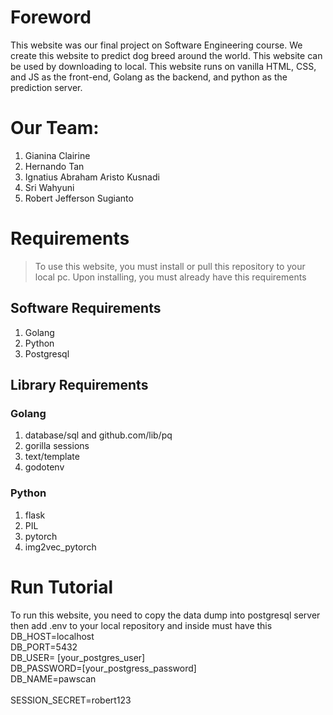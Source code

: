 # Foreword
This website was our final project on Software Engineering course. We create this website to predict dog breed around the world. This website can be used by downloading to local.
This website runs on vanilla HTML, CSS, and JS as the front-end, Golang as the backend, and python as the prediction server.

# Our Team:
1. Gianina Clairine
2. Hernando Tan
3. Ignatius Abraham Aristo Kusnadi
4. Sri Wahyuni
5. Robert Jefferson Sugianto

# Requirements
> To use this website, you must install or pull this repository to your local pc. Upon installing, you must already have this requirements
## Software Requirements
1. Golang
2. Python
3. Postgresql
## Library Requirements
### Golang
1. database/sql and github.com/lib/pq
2. gorilla sessions
3. text/template
4. godotenv
### Python
1. flask
2. PIL
3. pytorch
4. img2vec_pytorch

# Run Tutorial
To run this website, you need to copy the data dump into postgresql server then add .env to your local repository and inside must have this \
DB_HOST=localhost \
DB_PORT=5432 \
DB_USER= [your_postgres_user] \
DB_PASSWORD=[your_postgress_password] \
DB_NAME=pawscan \
\
SESSION_SECRET=robert123